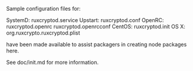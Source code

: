 Sample configuration files for:

SystemD: ruxcryptod.service
Upstart: ruxcryptod.conf
OpenRC:  ruxcryptod.openrc
         ruxcryptod.openrcconf
CentOS:  ruxcryptod.init
OS X:    org.ruxcrypto.ruxcryptod.plist

have been made available to assist packagers in creating node packages here.

See doc/init.md for more information.
